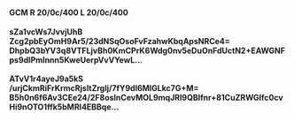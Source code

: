 #### GCM R 20/0c/400 L 20/0c/400
**sZa1vcWs7JvvjUhB**<br/>**Zcg2pbEyOmH9Ar5/23dNSqOsoFvFzahwKbqApsNRCe4=**<br/>**DhpbQ3bYV3q8VTFLjvBh0KmCPrK6Wdg0nv5eDuOnFdUctN2+EAWGNFps9dlPmInnn5KweUerpVvVYewL...**<br/><br/>
**ATvV1r4ayeJ9a5kS**<br/>**/urjCkmRiFrKrmcRjsItZrglj/7fY9dl6MlGLkc7G+M=**<br/>**B5h0n6f6Av3CEe24/2F8oslnCevMOL9mqJRl9QBIfnr+81CuZRWGIfc0cvHi9nOTO1ffk5bMRl4EBBqe...**